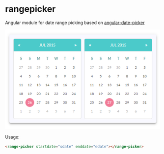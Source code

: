 # rangepicker
Angular module for date range picking based on [angular-date-picker](https://github.com/myplanet/angular-date-picker)

![alt text][logo]

[logo]: https://raw.githubusercontent.com/Utkarsh85/rangepicker/master/Image/Image.PNG "Example"

Usage:
```html
<range-picker startdate="sdate" enddate="edate"></range-picker>
```